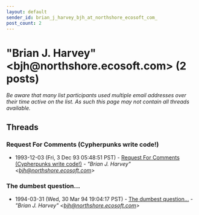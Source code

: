 ```yaml
---
layout: default
sender_id: brian_j_harvey_bjh_at_northshore_ecosoft_com_
post_count: 2
---
```


# "Brian J. Harvey" <bjh<span>@</span>northshore.ecosoft.com> (2 posts)

_Be aware that many list participants used multiple email addresses over their time active on the list. As such this page may not contain all threads available._

## Threads

### Request For Comments (Cypherpunks write code!)
+ 1993-12-03 (Fri, 3 Dec 93 05:48:51 PST) - [Request For Comments (Cypherpunks write code!)](/archive/1993/12/7eee61f0a0f66086529e5a6bac5789877b361d5a10879e76a0829f550ea70313) - _"Brian J. Harvey" \<bjh@northshore.ecosoft.com\>_

### The dumbest question...
+ 1994-03-31 (Wed, 30 Mar 94 19:04:17 PST) - [The dumbest question...](/archive/1994/03/e72ea5f7db3499187c8b873959708502fc96c863d20ebe8903a38211e8790af5) - _"Brian J. Harvey" \<bjh@northshore.ecosoft.com\>_

